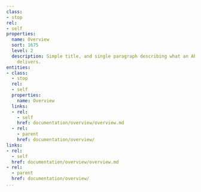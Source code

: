 ```yaml
---
class:
- stop
rel:
- self
properties:
  name: Overview
  sort: 1675
  level: 2
  description: Simple title, and single paragraph describing what an API platform
    delivers.
entities:
- class:
  - stop
  rel:
  - self
  properties:
    name: Overview
  links:
  - rel:
    - self
    href: documentation/overview/overview.md
  - rel:
    - parent
    href: documentation/overview/
links:
- rel:
  - self
  href: documentation/overview/overview.md
- rel:
  - parent
  href: documentation/overview/
...
```

